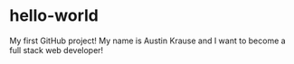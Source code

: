 # hello-world
My first GitHub project!
My name is Austin Krause and I want to become a full stack web developer!
